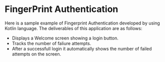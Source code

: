 # FingerPrint Authentication
Here is a sample example of Fingerprint Authentication developed by using Kotlin language.
The deliverables of this application are as follows:
- Displays a Welcome screen showing a login button.
- Tracks the number of faliure attempts.
- After a successfull login it automatically shows the number of failed attempts on the screen.
